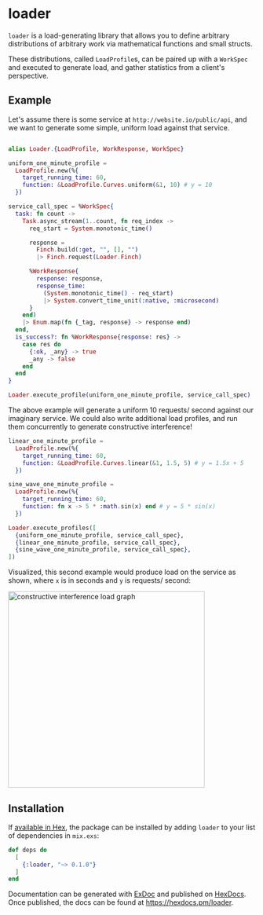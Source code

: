 # loader

<!-- MDOC !-->

`loader` is a load-generating library that allows you to define arbitrary distributions of arbitrary work via mathematical functions and small structs. 

These distributions, called `LoadProfile`s, can be paired up with a `WorkSpec` and executed to generate load, and gather statistics from a client's perspective.

## Example

Let's assume there is some service at `http://website.io/public/api`, and we want to generate some simple, uniform load against that service.

```elixir

alias Loader.{LoadProfile, WorkResponse, WorkSpec}

uniform_one_minute_profile =
  LoadProfile.new(%{
    target_running_time: 60,
    function: &LoadProfile.Curves.uniform(&1, 10) # y = 10
  })

service_call_spec = %WorkSpec{
  task: fn count ->
    Task.async_stream(1..count, fn req_index ->
      req_start = System.monotonic_time()

      response =
        Finch.build(:get, "", [], "")
        |> Finch.request(Loader.Finch)

      %WorkResponse{
        response: response,
        response_time:
          (System.monotonic_time() - req_start)
          |> System.convert_time_unit(:native, :microsecond)
      }
    end)
    |> Enum.map(fn {_tag, response} -> response end)
  end,
  is_success?: fn %WorkResponse{response: res} ->
    case res do
      {:ok, _any} -> true
      _any -> false
    end
  end
}

Loader.execute_profile(uniform_one_minute_profile, service_call_spec)
```

The above example will generate a uniform 10 requests/ second against our imaginary service. We could also write additional load profiles, and run them concurrently to generate constructive interference!

```elixir
linear_one_minute_profile =
  LoadProfile.new(%{
    target_running_time: 60,
    function: &LoadProfile.Curves.linear(&1, 1.5, 5) # y = 1.5x + 5
  })

sine_wave_one_minute_profile =
  LoadProfile.new(%{
    target_running_time: 60,
    function: fn x -> 5 * :math.sin(x) end # y = 5 * sin(x)
  })

Loader.execute_profiles([
  {uniform_one_minute_profile, service_call_spec},
  {linear_one_minute_profile, service_call_spec},
  {sine_wave_one_minute_profile, service_call_spec},
])
```

<!-- MDOC !-->

Visualized, this second example would produce load on the service as shown, where `x` is in seconds and `y` is requests/ second:

<img width="400 px" alt="constructive interference load graph" src="https://user-images.githubusercontent.com/47335328/249548414-b783e576-7aea-4bbf-a788-2140cfc5a9fe.png">


## Installation

If [available in Hex](https://hex.pm/docs/publish), the package can be installed
by adding `loader` to your list of dependencies in `mix.exs`:

```elixir
def deps do
  [
    {:loader, "~> 0.1.0"}
  ]
end
```

Documentation can be generated with [ExDoc](https://github.com/elixir-lang/ex_doc)
and published on [HexDocs](https://hexdocs.pm). Once published, the docs can
be found at <https://hexdocs.pm/loader>.

